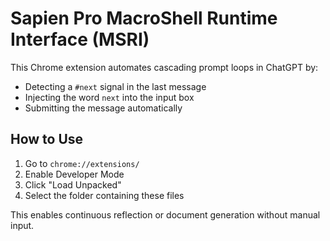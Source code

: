 # Sapien Pro MacroShell Runtime Interface (MSRI)

This Chrome extension automates cascading prompt loops in ChatGPT by:
- Detecting a `#next` signal in the last message
- Injecting the word `next` into the input box
- Submitting the message automatically

## How to Use
1. Go to `chrome://extensions/`
2. Enable Developer Mode
3. Click "Load Unpacked"
4. Select the folder containing these files

This enables continuous reflection or document generation without manual input.